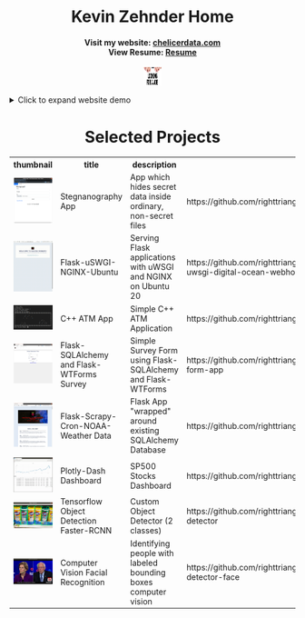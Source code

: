 <p align="center">
	<h1 style="text-align: center">
		Kevin Zehnder Home</h1>
  		<h4 style="text-align: center">
		Visit my website:
	<a href="https://chelicerdata.com/" title="Personal Website">chelicerdata.com</a>
	<br>
		View Resume:
	<a href="https://github.com/righttrianglesrkewl3/job/blob/main/docs/imgs/KEVIN_ZEHNDER_jan2021_u_git.pdf" title="Resume">Resume</a>
		</h4>
</p>

<p align="center">
  <img src="docs/imgs/job1_resized.jpeg" style="width:32px;height:32px;">
</p>

<details>
<summary>Click to expand website demo</summary>
<p align="center">
  <img src="docs/imgs/website.gif">
</p>
</details>

<div class="content">
    <h1 style="text-align: center">Selected Projects</h1>
    <table>
        <tr>
            <th>thumbnail</th>
	    <th>title</th>
            <th>description</th>
            <th>code</th>
        </tr>
    <tr>
		<td><img src="https://github.com/righttrianglesrkewl3/job/blob/main/docs/imgs/homepageSten1.png"></td>
                <td>Stegnanography App</td>
                <td>App which hides secret data inside ordinary, non-secret files</td>
                <td>https://github.com/righttrianglesrkewl3/job/tree/main/python/steganographyApp</td>
    </tr>
	   <tr>
		<td><img src="https://github.com/righttrianglesrkewl3/job/blob/main/docs/imgs/website.gif"></td>
                <td>Flask-uSWGI-NGINX-Ubuntu</td>
                <td>Serving Flask applications with uWSGI and NGINX on Ubuntu 20</td>
                <td>https://github.com/righttrianglesrkewl3/job/tree/main/python/flask-nginx-uwsgi-digital-ocean-webhost</td>
      </tr>
	    <tr>
		<td><img src="https://github.com/righttrianglesrkewl3/job/blob/main/docs/imgs/BANK_DEMO1.png"></td>
                <td>C++ ATM App</td>
                <td>Simple C++ ATM Application</td>
                <td>https://github.com/righttrianglesrkewl3/job/tree/main/c%2B%2B/ATMApplication</td>
            </tr>
	    <tr>
		<td><img src="https://github.com/righttrianglesrkewl3/job/blob/main/docs/imgs/form_survey1.png"></td>
                <td>Flask-SQLAlchemy and Flask-WTForms Survey</td>
                <td>Simple Survey Form using Flask-SQLAlchemy and Flask-WTForms</td>
                <td>https://github.com/righttrianglesrkewl3/job/tree/main/python/simple-survey-form-app</td>
            </tr>
	    <tr>
		<td><img src="https://github.com/righttrianglesrkewl3/job/blob/main/docs/imgs/flask_sqla_existing.png"></td>
                <td>Flask-Scrapy-Cron-NOAA-Weather Data</td>
                <td>Flask App "wrapped" around existing SQLAlchemy Database</td>
                <td>https://github.com/righttrianglesrkewl3/job/tree/main/python/flask_existing_sqla</td>
            </tr>
	    <tr>
	    <td><img src="https://github.com/righttrianglesrkewl3/job/blob/main/docs/imgs/dash_sp500.gif"></td>
	    <td>Plotly-Dash Dashboard</td>
	    <td>SP500 Stocks Dashboard</td>
	    <td>https://github.com/righttrianglesrkewl3/job/tree/main/python/plotlydash-sp500</td>
	    <tr>
                <td><img src="https://github.com/righttrianglesrkewl3/job/blob/main/docs/imgs/usage1.png"></td>
                <td>Tensorflow Object Detection Faster-RCNN</td>
                <td>Custom Object Detector (2 classes)</td>
                <td>https://github.com/righttrianglesrkewl3/job/tree/main/python/cv-sanitizer-detector</td>
            </tr>
	    <tr>
		<td><img src="https://github.com/righttrianglesrkewl3/job/blob/main/docs/imgs/candidates_facial_recognition.jpg"></td>
                <td>Computer Vision Facial Recognition</td>
                <td>Identifying people with labeled bounding boxes computer vision</td>
                <td>https://github.com/righttrianglesrkewl3/job/tree/main/python/cv-president-detector-face</td>
            </tr>
    </table>

  </body>
</html
